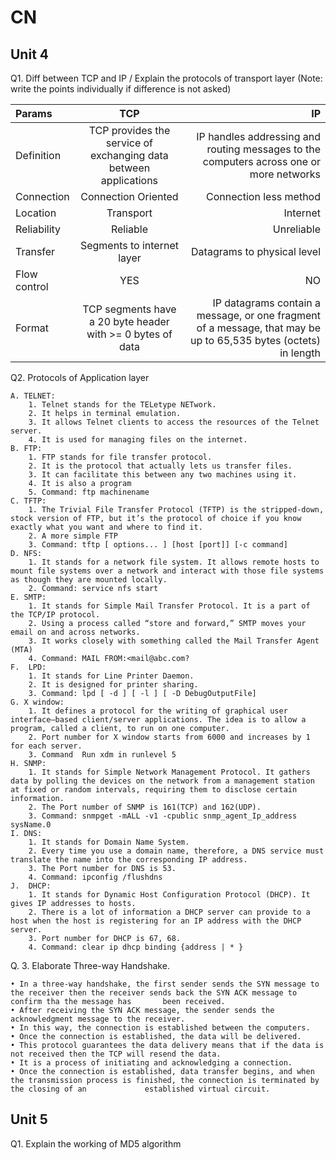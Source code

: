 # CN

## Unit 4

Q1. Diff between TCP and IP / Explain the protocols of transport layer (Note: write the points individually if difference is not asked)

|Params| TCP | IP  |
|:----|:----:|----:|
|Definition|TCP provides the service of exchanging data between applications|IP handles addressing and routing messages to the computers across one or more networks|
|Connection|Connection Oriented|Connection less method|
|Location|Transport|Internet|
|Reliability|Reliable|Unreliable|
|Transfer|Segments to internet layer|Datagrams to physical level|
|Flow control|YES|NO|
|Format|TCP segments have a 20 byte header with >= 0 bytes of data|IP datagrams contain a message, or one fragment of a message, that may be up to 65,535 bytes (octets) in length|

Q2. Protocols of Application layer

    A. TELNET: 
        1. Telnet stands for the TELetype NETwork.
        2. It helps in terminal emulation.
        3. It allows Telnet clients to access the resources of the Telnet server. 
        4. It is used for managing files on the internet. 
    B. FTP:
        1. FTP stands for file transfer protocol. 
        2. It is the protocol that actually lets us transfer files. 
        3. It can facilitate this between any two machines using it.
        4. It is also a program
        5. Command: ftp machinename
    C. TFTP:
        1. The Trivial File Transfer Protocol (TFTP) is the stripped-down, stock version of FTP, but it’s the protocol of choice if you know exactly what you want and where to find it.
        2. A more simple FTP
        3. Command: tftp [ options... ] [host [port]] [-c command]
    D. NFS:
        1. It stands for a network file system. It allows remote hosts to mount file systems over a network and interact with those file systems as though they are mounted locally. 
        2. Command: service nfs start
    E. SMTP:
        1. It stands for Simple Mail Transfer Protocol. It is a part of the TCP/IP protocol. 
        2. Using a process called “store and forward,” SMTP moves your email on and across networks.
        3. It works closely with something called the Mail Transfer Agent (MTA)
        4. Command: MAIL FROM:<mail@abc.com?
    F.  LPD:
        1. It stands for Line Printer Daemon. 
        2. It is designed for printer sharing.
        3. Command: lpd [ -d ] [ -l ] [ -D DebugOutputFile]
    G. X window:
        1. It defines a protocol for the writing of graphical user interface–based client/server applications. The idea is to allow a program, called a client, to run on one computer. 
        2. Port number for X window starts from 6000 and increases by 1 for each server.
        3. Command  Run xdm in runlevel 5
    H. SNMP:
        1. It stands for Simple Network Management Protocol. It gathers data by polling the devices on the network from a management station at fixed or random intervals, requiring them to disclose certain information.
        2. The Port number of SNMP is 161(TCP) and 162(UDP). 
        3. Command: snmpget -mALL -v1 -cpublic snmp_agent_Ip_address sysName.0
    I. DNS:
        1. It stands for Domain Name System. 
        2. Every time you use a domain name, therefore, a DNS service must translate the name into the corresponding IP address.
        3. The Port number for DNS is 53.
        4. Command: ipconfig /flushdns
    J.  DHCP:
        1. It stands for Dynamic Host Configuration Protocol (DHCP). It gives IP addresses to hosts.
        2. There is a lot of information a DHCP server can provide to a host when the host is registering for an IP address with the DHCP server.
        3. Port number for DHCP is 67, 68.
        4. Command: clear ip dhcp binding {address | * }
        
Q. 3. Elaborate Three-way Handshake.
    
    • In a three-way handshake, the first sender sends the SYN message to the receiver then the receiver sends back the SYN ACK message to confirm tha the message has       been received.
    • After receiving the SYN ACK message, the sender sends the acknowledgment message to the receiver. 
    • In this way, the connection is established between the computers.
    • Once the connection is established, the data will be delivered.
    • This protocol guarantees the data delivery means that if the data is not received then the TCP will resend the data.
    • It is a process of initiating and acknowledging a connection.
    • Once the connection is established, data transfer begins, and when the transmission process is finished, the connection is terminated by the closing of an             established virtual circuit.

## Unit 5

Q1. Explain the working of MD5 algorithm
